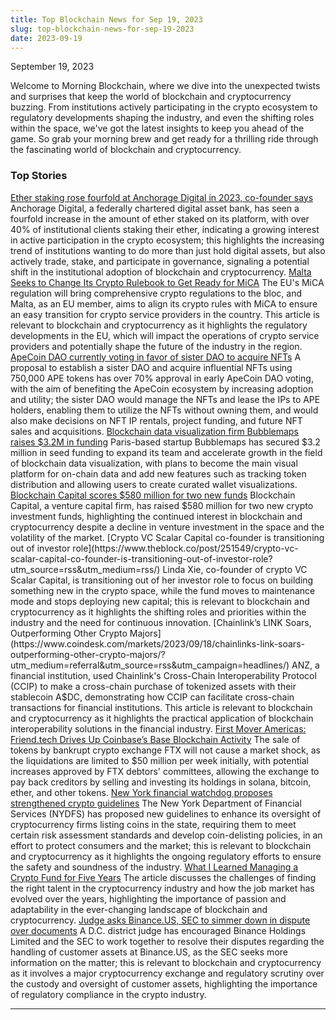```yaml
---
title: Top Blockchain News for Sep 19, 2023
slug: top-blockchain-news-for-sep-19-2023
date: 2023-09-19
---
```


September 19, 2023

Welcome to Morning Blockchain, where we dive into the unexpected twists and surprises that keep the world of blockchain and cryptocurrency buzzing. From institutions actively participating in the crypto ecosystem to regulatory developments shaping the industry, and even the shifting roles within the space, we've got the latest insights to keep you ahead of the game. So grab your morning brew and get ready for a thrilling ride through the fascinating world of blockchain and cryptocurrency.

### Top Stories
[Ether staking rose fourfold at Anchorage Digital in 2023, co-founder says](https://www.theblock.co/post/251503/ether-staking-fourfold-anchorage-digital?utm_source=rss&utm_medium=rss/)
Anchorage Digital, a federally chartered digital asset bank, has seen a fourfold increase in the amount of ether staked on its platform, with over 40% of institutional clients staking their ether, indicating a growing interest in active participation in the crypto ecosystem; this highlights the increasing trend of institutions wanting to do more than just hold digital assets, but also actively trade, stake, and participate in governance, signaling a potential shift in the institutional adoption of blockchain and cryptocurrency.
[Malta Seeks to Change Its Crypto Rulebook to Get Ready for MiCA](https://www.coindesk.com/policy/2023/09/18/malta-seeks-to-change-its-crypto-rulebook-to-get-ready-for-mica/?utm_medium=referral&utm_source=rss&utm_campaign=headlines/)
The EU's MiCA regulation will bring comprehensive crypto regulations to the bloc, and Malta, as an EU member, aims to align its crypto rules with MiCA to ensure an easy transition for crypto service providers in the country. This article is relevant to blockchain and cryptocurrency as it highlights the regulatory developments in the EU, which will impact the operations of crypto service providers and potentially shape the future of the industry in the region.
[ApeCoin DAO currently voting in favor of sister DAO to acquire NFTs](https://www.theblock.co/post/251443/apecoin-dao-voting-in-favor-sister-dao-acquire-nfts?utm_source=rss&utm_medium=rss/)
A proposal to establish a sister DAO and acquire influential NFTs using 750,000 APE tokens has over 70% approval in early ApeCoin DAO voting, with the aim of benefiting the ApeCoin ecosystem by increasing adoption and utility; the sister DAO would manage the NFTs and lease the IPs to APE holders, enabling them to utilize the NFTs without owning them, and would also make decisions on NFT IP rentals, project funding, and future NFT sales and acquisitions.
[Blockchain data visualization firm Bubblemaps raises $3.2M in funding](https://www.theblock.co/post/250888/blockchain-data-visualization-firm-bubblemaps-raises-3-2-million-in-seed-funding?utm_source=rss&utm_medium=rss/)
Paris-based startup Bubblemaps has secured $3.2 million in seed funding to expand its team and accelerate growth in the field of blockchain data visualization, with plans to become the main visual platform for on-chain data and add new features such as tracking token distribution and allowing users to create curated wallet visualizations.
[Blockchain Capital scores $580 million for two new funds](https://www.theblock.co/post/251367/blockchain-capital-580-million-two-new-funds?utm_source=rss&utm_medium=rss/)
Blockchain Capital, a venture capital firm, has raised $580 million for two new crypto investment funds, highlighting the continued interest in blockchain and cryptocurrency despite a decline in venture investment in the space and the volatility of the market.
[Crypto VC Scalar Capital co-founder is transitioning out of investor role](https://www.theblock.co/post/251549/crypto-vc-scalar-capital-co-founder-is-transitioning-out-of-investor-role?utm_source=rss&utm_medium=rss/)
Linda Xie, co-founder of crypto VC Scalar Capital, is transitioning out of her investor role to focus on building something new in the crypto space, while the fund moves to maintenance mode and stops deploying new capital; this is relevant to blockchain and cryptocurrency as it highlights the shifting roles and priorities within the industry and the need for continuous innovation.
[Chainlink’s LINK Soars, Outperforming Other Crypto Majors](https://www.coindesk.com/markets/2023/09/18/chainlinks-link-soars-outperforming-other-crypto-majors/?utm_medium=referral&utm_source=rss&utm_campaign=headlines/)
ANZ, a financial institution, used Chainlink's Cross-Chain Interoperability Protocol (CCIP) to make a cross-chain purchase of tokenized assets with their stablecoin A$DC, demonstrating how CCIP can facilitate cross-chain transactions for financial institutions. This article is relevant to blockchain and cryptocurrency as it highlights the practical application of blockchain interoperability solutions in the financial industry.
[First Mover Americas: Friend.tech Drives Up Coinbase’s Base Blockchain Activity](https://www.coindesk.com/markets/2023/09/18/first-mover-americas-friendtech-drives-up-coinbases-base-blockchain-activity/?utm_medium=referral&utm_source=rss&utm_campaign=headlines/)
The sale of tokens by bankrupt crypto exchange FTX will not cause a market shock, as the liquidations are limited to $50 million per week initially, with potential increases approved by FTX debtors' committees, allowing the exchange to pay back creditors by selling and investing its holdings in solana, bitcoin, ether, and other tokens.
[New York financial watchdog proposes strengthened crypto guidelines](https://www.theblock.co/post/251502/new-york-financial-watchdog-proposes-strengthened-crypto-guidelines?utm_source=rss&utm_medium=rss/)
The New York Department of Financial Services (NYDFS) has proposed new guidelines to enhance its oversight of cryptocurrency firms listing coins in the state, requiring them to meet certain risk assessment standards and develop coin-delisting policies, in an effort to protect consumers and the market; this is relevant to blockchain and cryptocurrency as it highlights the ongoing regulatory efforts to ensure the safety and soundness of the industry.
[What I Learned Managing a Crypto Fund for Five Years](https://www.coindesk.com/consensus-magazine/2023/09/18/what-i-learned-managing-a-crypto-fund-for-five-years/?utm_medium=referral&utm_source=rss&utm_campaign=headlines/)
The article discusses the challenges of finding the right talent in the cryptocurrency industry and how the job market has evolved over the years, highlighting the importance of passion and adaptability in the ever-changing landscape of blockchain and cryptocurrency.
[Judge asks Binance.US, SEC to simmer down in dispute over documents](https://www.theblock.co/post/251610/judge-asks-binance-us-and-sec-to-simmer-down-in-dispute-over-documents?utm_source=rss&utm_medium=rss/)
A D.C. district judge has encouraged Binance Holdings Limited and the SEC to work together to resolve their disputes regarding the handling of customer assets at Binance.US, as the SEC seeks more information on the matter; this is relevant to blockchain and cryptocurrency as it involves a major cryptocurrency exchange and regulatory scrutiny over the custody and oversight of customer assets, highlighting the importance of regulatory compliance in the crypto industry.

---
